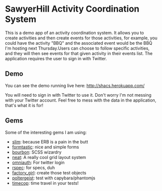 # SawyerHill Activity Coordination System

This is a demo app of an activity coordination system. It allows you to create activities and then create events for those activities, for example, you could have the activity "BBQ" and the associated event would be the BBQ I'm hosting next Thursday.Users can choose to follow specific activities, and they will then see events for that given activity in their events list. The application requires the user to sign in with Twitter.

## Demo

You can see the demo running live here: http://shacs.herokuapp.com/

You will need to sign in with Twitter to use it. Don't worry I'm not messing with your Twitter account. Feel free to mess with the data in the application, that's what it is for!

## Gems

Some of the interesting gems I am using:

* [slim](https://github.com/slim-template/slim): because ERB is a pain in the butt
* [formtastic](https://github.com/justinfrench/formtastic): nice and simple forms
* [bourbon](http://bourbon.io): SCSS wizardry
* [neat](https://github.com/thoughtbot/neat): A really cool grid layout system
* [omniauth](https://github.com/intridea/omniauth): For twitter login
* [rspec](http://rspec.info): for specs, duh
* [factory_girl](https://github.com/thoughtbot/factory_girl): create those test objects
* [poltergeist](https://github.com/jonleighton/poltergeist): test with capybara/phantomjs
* [timecop](https://github.com/travisjeffery/timecop): time travel in your tests!
